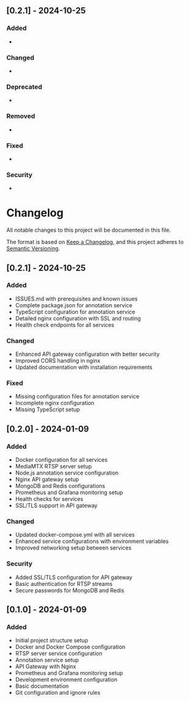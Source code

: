 ## [0.2.1] - 2024-10-25

### Added
- 

### Changed
- 

### Deprecated
- 

### Removed
- 

### Fixed
- 

### Security
- 

# Changelog
All notable changes to this project will be documented in this file.

The format is based on [Keep a Changelog](https://keepachangelog.com/en/1.0.0/),
and this project adheres to [Semantic Versioning](https://semver.org/spec/v2.0.0.html).

## [0.2.1] - 2024-10-25

### Added
- ISSUES.md with prerequisites and known issues
- Complete package.json for annotation service
- TypeScript configuration for annotation service
- Detailed nginx configuration with SSL and routing
- Health check endpoints for all services

### Changed
- Enhanced API gateway configuration with better security
- Improved CORS handling in nginx
- Updated documentation with installation requirements

### Fixed
- Missing configuration files for annotation service
- Incomplete nginx configuration
- Missing TypeScript setup

## [0.2.0] - 2024-01-09

### Added
- Docker configuration for all services
- MediaMTX RTSP server setup
- Node.js annotation service configuration
- Nginx API gateway setup
- MongoDB and Redis configurations
- Prometheus and Grafana monitoring setup
- Health checks for services
- SSL/TLS support in API gateway

### Changed
- Updated docker-compose.yml with all services
- Enhanced service configurations with environment variables
- Improved networking setup between services

### Security
- Added SSL/TLS configuration for API gateway
- Basic authentication for RTSP streams
- Secure passwords for MongoDB and Redis

## [0.1.0] - 2024-01-09

### Added
- Initial project structure setup
- Docker and Docker Compose configuration
- RTSP server service configuration
- Annotation service setup
- API Gateway with Nginx
- Prometheus and Grafana monitoring setup
- Development environment configuration
- Basic documentation
- Git configuration and ignore rules
